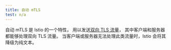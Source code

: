 ```yaml
---
title: 自动 mTLS
test: n/a
---
```


自动 mTLS 是 Istio 的一个特性，
用以发送[双向 TLS 流量](/zh/docs/tasks/security/authentication/authn-policy/#auto-mutual-tls)，
其中客户端和服务器都能够处理双向 TLS 流量。
当客户端或服务器无法处理此类流量时，Istio 会将其降级为纯文本。
